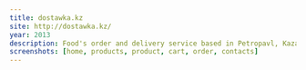 ```yaml
---
title: dostawka.kz
site: http://dostawka.kz/
year: 2013
description: Food's order and delivery service based in Petropavl, Kazakhstan.
screenshots: [home, products, product, cart, order, contacts]
---
```

